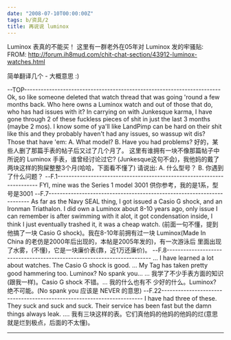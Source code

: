 ```yaml
---
date: "2008-07-10T00:00:00Z"
tags: b/资具/2
title: 再说说 luminox
---
```


Luminox 表真的不能买！
这里有一群老外在05年对 Luminox 发的牢骚贴:
FROM: http://forum.ih8mud.com/chit-chat-section/43912-luminox-watches.html

简单翻译几个 - 大概意思 :)

--TOP-----------------------------------------------------------------------
Ok, so like someone deleted that watch thread that was going 'round a few
months back.
Who here owns a Luminox watch and out of those that do, who has had issues
with it?
In carrying on with Junkesque karma, I have gone through 2 of these fuckless
pieces of shit in just the last 3 months (maybe 2 mos). I know some of ya'll
like LandPimp can be hard on their shit like this and they probably haven't
had any issues, so wassup wit dis?
Those that have 'em:
A. What model?
B. Have you had problems?
好的，某些人删了那篇手表的帖子后又过了几个月了。
这里有谁拥有一块不像那篇帖子中所说的 Luminox 手表，谁曾经讨论过它?
(Junkesque这句不会)，我他妈的戴了两块这样的狗屎整整3个月(哈哈，下面看不懂了)
请说出:
A. 什么型号？
B. 你遇到了什么问题？
--F.1-----------------------------------------------------------------------
FYI, mine was the Series 1
model 3001
供你参考，我的是1系，型号是3001
--F.7-----------------------------------------------------------------------
As far as the Navy SEAL thing, I got issued a Casio G shock, and an Ironman
Triathalon. I did own a Luminox about 8-10 years ago, only issue I can
remember is after swimming with it alot, it got condensation inside, I think I
just eventually trashed it, it was a cheap watch.
(前面一句不懂，提到他搞了一块 Casio G shock)。我在8-10年前拥有过一块
Luminox(Made In China 的老仿是2000年后出现的，本帖是2005年发的)，有一次游泳后
里面出现了水雾，(不懂)，它是一块廉价表(靠，近1万还廉价)。
--F.8------------------------------------------------------------------------
... I have learned a lot about watches. The Casio G shock is good. ... My Tag
has taken pretty good hammering too.  Luminox? No spank you...
... 我学了不少手表方面的知识(跟我一样)。Casio G shock 不错。... 我的什么也有不
少好的什么。Luminox? 绝不可能。(No spank you 应该是 NEVER 的意思)
--F.22-----------------------------------------------------------------------
I have had three of these. They suck and suck and suck. Their service has been
fast but the damn things always leak. ....
我有三块这样的表。它们真他妈的他妈的他妈的烂(意思就是烂到极点，后面的不太懂)。

------------------------------------------------------------------------------
